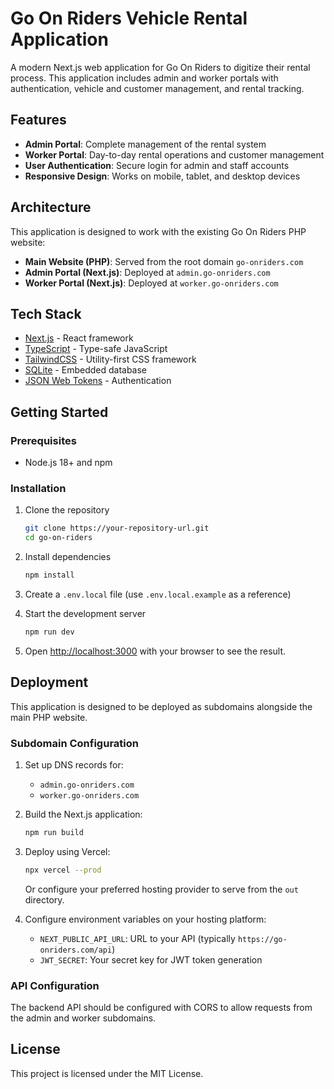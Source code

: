 # Go On Riders Vehicle Rental Application

A modern Next.js web application for Go On Riders to digitize their rental process. This application includes admin and worker portals with authentication, vehicle and customer management, and rental tracking.

## Features

- **Admin Portal**: Complete management of the rental system
- **Worker Portal**: Day-to-day rental operations and customer management 
- **User Authentication**: Secure login for admin and staff accounts
- **Responsive Design**: Works on mobile, tablet, and desktop devices

## Architecture

This application is designed to work with the existing Go On Riders PHP website:

- **Main Website (PHP)**: Served from the root domain `go-onriders.com`
- **Admin Portal (Next.js)**: Deployed at `admin.go-onriders.com`
- **Worker Portal (Next.js)**: Deployed at `worker.go-onriders.com`

## Tech Stack

- [Next.js](https://nextjs.org/) - React framework
- [TypeScript](https://www.typescriptlang.org/) - Type-safe JavaScript
- [TailwindCSS](https://tailwindcss.com/) - Utility-first CSS framework
- [SQLite](https://www.sqlite.org/) - Embedded database
- [JSON Web Tokens](https://jwt.io/) - Authentication

## Getting Started

### Prerequisites

- Node.js 18+ and npm

### Installation

1. Clone the repository
   ```bash
   git clone https://your-repository-url.git
   cd go-on-riders
   ```

2. Install dependencies
   ```bash
   npm install
   ```

3. Create a `.env.local` file (use `.env.local.example` as a reference)

4. Start the development server
   ```bash
   npm run dev
   ```

5. Open [http://localhost:3000](http://localhost:3000) with your browser to see the result.

## Deployment

This application is designed to be deployed as subdomains alongside the main PHP website.

### Subdomain Configuration

1. Set up DNS records for:
   - `admin.go-onriders.com` 
   - `worker.go-onriders.com`

2. Build the Next.js application:
   ```bash
   npm run build
   ```

3. Deploy using Vercel:
   ```bash
   npx vercel --prod
   ```
   
   Or configure your preferred hosting provider to serve from the `out` directory.

4. Configure environment variables on your hosting platform:
   - `NEXT_PUBLIC_API_URL`: URL to your API (typically `https://go-onriders.com/api`)
   - `JWT_SECRET`: Your secret key for JWT token generation

### API Configuration

The backend API should be configured with CORS to allow requests from the admin and worker subdomains.

## License

This project is licensed under the MIT License.
